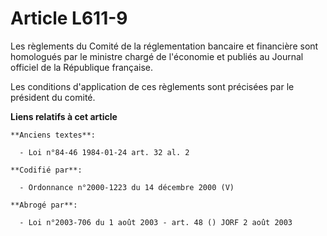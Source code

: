 # Article L611-9

Les règlements du Comité de la réglementation bancaire et financière sont homologués par le ministre chargé de l'économie et
publiés au Journal officiel de la République française.

Les conditions d'application de ces règlements sont précisées par le président du comité.

**Liens relatifs à cet article**

	**Anciens textes**:

	  - Loi n°84-46 1984-01-24 art. 32 al. 2

	**Codifié par**:

	  - Ordonnance n°2000-1223 du 14 décembre 2000 (V)

	**Abrogé par**:

	  - Loi n°2003-706 du 1 août 2003 - art. 48 () JORF 2 août 2003
